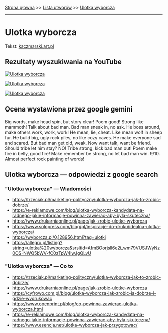 [Strona głowna](../index.md) >> [Lista utworów](../list.md) >> [Ulotka wyborcza](613.md)

---

# Ulotka wyborcza

Tekst: [kaczmarski.art.pl](https://www.kaczmarski.art.pl/tworczosc/wiersze/ulotka-wyborcza/)

## Rezultaty wyszukiwania na YouTube

[![Ulotka wyborcza](http://img.youtube.com/vi/2hspBBRt0dA/0.jpg)](https://www.youtube.com/watch?v=2hspBBRt0dA "Jacek Kaczmarski - Ulotka wyborcza - YouTube")

[![Ulotka wyborcza](http://img.youtube.com/vi/W7A0mvTXTGI/0.jpg)](https://www.youtube.com/watch?v=W7A0mvTXTGI "Ulotka wyborcza - Jacek Kaczmarski TEKST - YouTube")

[![Ulotka wyborcza](http://img.youtube.com/vi/lokq5m-YGVE/0.jpg)](https://www.youtube.com/watch?v=lokq5m-YGVE "Ulotka wyborcza - YouTube")

## Ocena wystawiona przez google gemini

Big words, make head spin, but story clear! Poem good! Strong like mammoth! Talk about bad man. Bad man sneak in, no ask. He boss around, make others work, work, work! He mean, lie, cheat. Like mean wolf in sheep fur. He build big, ugly rock piles, no like cozy caves. He make everyone sad and scared. But bad man get old, weak. Now want talk, want be friend. Should tribe let him stay? NO! Tribe strong, kick bad man out! Poem make fire in belly, good fire! Make remember be strong, no let bad man win. 9/10. Almost perfect rock painting of words!


## Ulotka wyborcza — odpowiedzi z google search

### "Ulotka wyborcza" — Wiadomości

 - <https://trzeciak.pl/marketing-polityczny/ulotka-wyborcza-jak-to-zrobic-dobrze/>
 - <https://e-reklamowe.com/blog/ulotka-wyborcza-kandydata-na-radnego-jakie-informacje-powinna-zawierac-aby-byla-skuteczna/>
 - <https://www.drukarniaonline.pl/page/jak-zrobic-ulotke-wyborcza>
 - <https://www.solopress.com/blog/pl/inspiracje-do-druku/idealna-ulotka-wyborcza/>
 - <https://wyborcza.pl/0,128956.html?tag=ulotki>
 - <https://allegro.pl/listing?string=ulotka%20wyborcza&srsltid=AfmBOorjsll6e2i_wm79VUSJWyNz0OS-NWQ5bWV-fC0zTpW4lwJgQLvU>

### "Ulotka wyborcza" — Co to

 - <https://trzeciak.pl/marketing-polityczny/ulotka-wyborcza-jak-to-zrobic-dobrze/>
 - <https://www.drukarniaonline.pl/page/jak-zrobic-ulotke-wyborcza>
 - <https://cyfrowo.com.pl/blog/ulotka-wyborcza-jak-zrobic-ja-dobrze-i-gdzie-wydrukowac>
 - <https://www.openprint.pl/blog/co-powinna-zawierac-ulotka-wyborcza.html>
 - <https://e-reklamowe.com/blog/ulotka-wyborcza-kandydata-na-radnego-jakie-informacje-powinna-zawierac-aby-byla-skuteczna/>
 - <https://www.esencja.net/ulotka-wyborcza-jak-przygotowac/>

